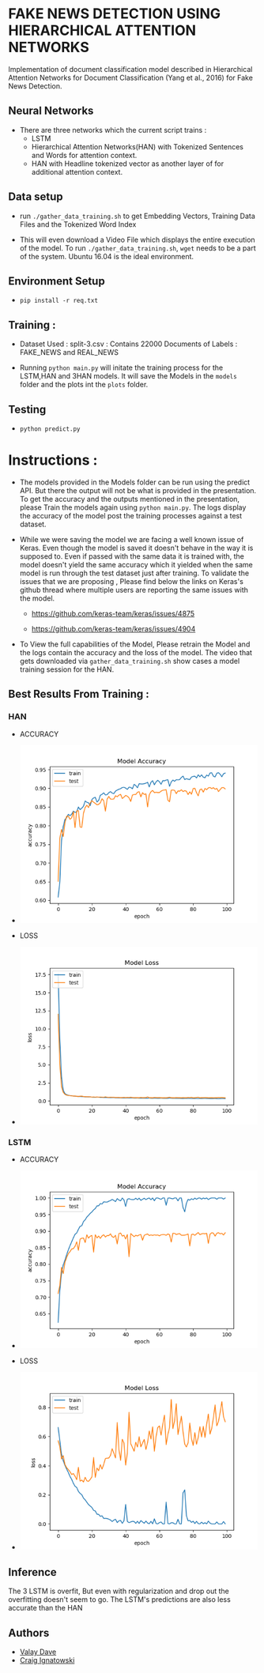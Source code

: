 # FAKE NEWS DETECTION USING HIERARCHICAL ATTENTION NETWORKS

Implementation of document classification model described in Hierarchical Attention Networks for Document Classification (Yang et al., 2016) for Fake News Detection. 

## Neural Networks 

- There are three networks which the current script trains : 
    - LSTM 
    - Hierarchical Attention Networks(HAN) with Tokenized Sentences and Words for attention context. 
    - HAN with Headline tokenized vector as another layer of for additional attention context. 


## Data setup

- run ```./gather_data_training.sh``` to get Embedding Vectors, Training Data Files and the Tokenized Word Index

- This will even download a Video File which displays the entire execution of the model. To run ```./gather_data_training.sh```,  ```wget``` needs to be a part of the system. Ubuntu 16.04 is the ideal environment. 

## Environment Setup

- ```pip install -r req.txt```


## Training : 

- Dataset Used : split-3.csv : Contains 22000 Documents of Labels : FAKE_NEWS and REAL_NEWS

- Running ```python main.py``` will initate the training process for the LSTM,HAN and 3HAN models. It will save the Models in the ```models``` folder and the plots int the ```plots``` folder. 


## Testing 

- ```python predict.py```

# Instructions : 

- The models provided in the Models folder can be run using the predict API. But there the output will not be what is provided in the presentation. To get the accuracy and the outputs mentioned in the presentation, please Train the models again using ```python main.py```. The logs display the accuracy of the model post the training processes against a test dataset. 

- While we were saving the model we are facing a well known issue of Keras. Even though the model is saved it doesn't behave in the way it is supposed to. Even if passed with the same data it is trained with, the model doesn't yield the same accuracy which it yielded when the same model is run through the test dataset just after training. To validate the issues that we are proposing , Please find below the links on Keras's github thread where multiple users are reporting the same issues with the model. 

    - https://github.com/keras-team/keras/issues/4875

    - https://github.com/keras-team/keras/issues/4904

- To View the full capabilities of the Model, Please retrain the Model and the logs contain the accuracy and the loss of the model. The video that gets downloaded via ```gather_data_training.sh``` show cases a model training session for the HAN. 

## Best Results From Training : 

### HAN 
- ACCURACY
- ![HAN Accuracy](final_models/plots/HAN_Accuracy.png)

- LOSS
- ![HAN LOSS](final_models/plots/HAN_Loss.png)

### LSTM
- ACCURACY
- ![LSTM Accuracy](final_models/plots/LSTM_Accuracy.png)

- LOSS
- ![LSTM LOSS](final_models/plots/LSTM_Loss.png)

## Inference

The 3 LSTM is overfit, But even with regularization and drop out the overfitting doesn't seem to go. The LSTM's predictions are also less accurate than the HAN

## Authors 

- [Valay Dave](valaygaurang@gmail.com)
- [Craig Ignatowski](cignatow@asu.edu)
